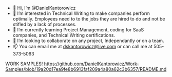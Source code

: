 - 👋 Hi, I’m @DanielKantorowicz
- 👀 I’m interested in Technical Writing to make companies perform optimally. Employees need to to the jobs they are hired to do and not be stifled by a lack of processes.
- 🌱 I’m currently learning Project Management, coding for SaaS companies, and Technical Writing certifications.
- 💞️ I’m looking to collaborate on any project, Independantly or on a team.
- 📫 You can email me at dskantorowicz@live.com or can call me at 505-373-5063 

WORK SAMPLES!
https://github.com/DanielKantorowicz/Work-Samples/blob/19a20d17ea9fe8b6913faf209a4a80a62c3b6357/README.md
<!---
DanielKantorowicz/DanielKantorowicz is a ✨ special ✨ repository because its `README.md` (this file) appears on your GitHub profile.
You can click the Preview link to take a look at your changes.
--->
